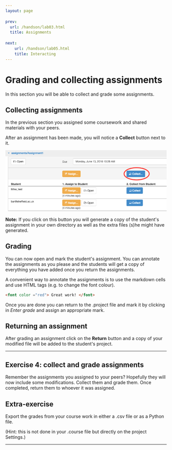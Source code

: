 ```yaml
---
layout: page

prev:
  url: /handson/lab03.html
  title: Assignments

next:
    url: /handson/lab05.html
    title: Interacting
---
```

# Grading and collecting assignments
In this section you will be able to collect and grade some assignments.

## Collecting assignments
In the previous section you assigned some coursework and shared materials with your peers.

After an assignment has been made, you will notice a **Collect** button next to it.

![collect](./assets/collect_assignment.png)

**Note:** If you click on this button you will generate a copy of the student's assignment in your own directory as well as the extra files (s)he might have generated.

## Grading
You can now open and mark the student's assignment. You can annotate the assignments as you please and the students will get a copy of everything you have added once you return the assignments.

A convenient way to annotate the assignments is to use the markdown cells and use HTML tags (e.g. to change the font colour).

```html
<font color ="red"> Great work! </font>
```
Once you are done you can return to the .project file and mark it by clicking in *Enter grade* and assign an appropriate mark.

## Returning an assignment
After grading an assignment click on the **Return** button and a copy of your modified file will be added to the student's project.


---

## Exercise 4: collect and grade assignments
Remember the assignments you assigned to your peers? Hopefully they will now include some modifications. Collect them and grade them. Once completed, return them to whoever it was assigned.

## Extra-exercise
Export the grades from your course work in either a .csv file or as a Python file.

(Hint: this is not done in your .course file but directly on the project Settings.)

---
